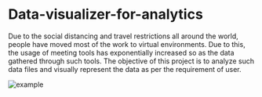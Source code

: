 # Data-visualizer-for-analytics
Due to the social distancing and travel restrictions all around the world, people have moved most of the work to virtual environments. Due to this, the usage of meeting tools has exponentially increased so as the data gathered through such tools. The objective of this project is to analyze such data files and visually represent the data as per the requirement of user.

![example](https://github.com/IshtaJayakody/Data-visualizer-for-analytics/assets/73831741/b628f0de-6428-4c5d-9140-6020dc5cb5d4)
